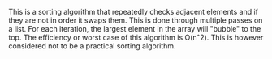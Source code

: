 This is a sorting algorithm that repeatedly checks adjacent elements and if they are not in order it swaps them. This is done through multiple passes on a list. For each iteration, the largest element in the array will "bubble" to the top. The efficiency or worst case  of this algorithm is O(nˆ2). This is however considered not to be a practical sorting algorithm.